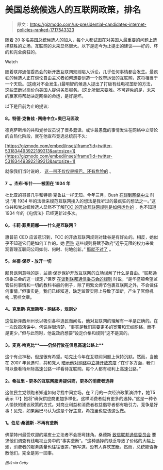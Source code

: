 # 美国总统候选人的互联网政策，排名

> 原文：<https://gizmodo.com/us-presidential-candidates-internet-policies-ranked-1717543323>

随着 20 多名美国总统候选人的加入，每个人都试图在对美国人最重要的问题上选择获胜的立场。互联网的未来显然很大。以下是迄今为止提出的建议——好的、坏的和完全疯狂的。

Watch

随着联邦通信委员会的新开放互联网规则陷入诉讼，几乎任何事情都会发生。最疯狂的候选人正在谈论自由主义者如何想要创造一个政府运营的互联网，这将相当于一个天启。(这绝对不会发生。)最明智的候选人提出了打破有线电视垄断的方法，这些垄断以高价向美国人提供劣质服务。(这比听起来要难。不可避免的是，未来的赢家将帮助决定网络的命运，是好是坏。

以下是目前为止的提议:

#### **8。特德·克鲁兹** -网络中立=奥巴马医改

德克萨斯州的共和党参议员说了很多蠢话。或许最愚蠢的事情发生在网络中立辩论的白热化阶段，就在他宣布竞选总统前不久:

 [https://gizmodo.com/embed/inset/iframe?id=twitter-531834493922189313&autosize=1](https://gizmodo.com/embed/inset/iframe?id=twitter-531834493922189313&autosize=1) 

就像我们当时说的， [这一带不仅仅是哑巴，还有危险的](http://gizmodo.com/ted-cruzs-net-neutrality-take-isnt-just-dumb-its-dange-1656821283) 。

#### 7 .**。杰布·布什**——被困在 1934 年

杜比亚的哥哥几乎和特德·克鲁兹一样无知。今年三月，Bush [在谈到网络中立](http://thehill.com/policy/technology/235030-bush-calls-web-rules-craziest-ideas-ive-ever-heard) 时说:“用 1934 年的法律来规范互联网接入的想法是我听过的最疯狂的想法之一。”这位共和党总统候选人显然不了解[FCC 的开放互联网规则是如何运作的](http://gizmodo.com/net-neutrality-wins-what-now-1688183094) ，也不知道 1934 年的《电信法》已经更新过多次。

#### **6。卡莉·菲奥莉娜**——什么是互联网？

惠普前 CEO 应该意识到，FCC 的开放互联网规则对硅谷是有好处的。相反，她似乎不知道它们是如何工作的。她 [声称](http://www.cnn.com/2015/04/07/opinions/fiorina-net-neutrality/) 这些规则将赋予政府“近乎无限的权力来微观管理互联网公司如何、何时、何地创新。” [那就不对了](http://recode.net/2015/04/20/reality-check-for-carly-fiorina-on-open-internet-policy/) 。

#### **5。兰德·保罗** - **放开一切**

颇具讽刺意味的是，兰德·保罗保护开放互联网的立场误解了什么是自由。“联邦通信委员会的这一规定，”保罗 [在谈到联邦通信委员会的规则](http://gizmodo.com/noted-dumbass-rand-paul-wants-to-kill-net-neutrality-1701200879) 时说，“是华盛顿希望监管任何事情和一切的教科书般的例子，除了用繁文缛节包裹互联网之外，不会做任何事情。”但事实是，我们已经知道，缺乏监管实际上导致了垄断，产生了官僚机构...官样文章。

#### **4。克里斯·克里斯蒂** - **网络多，规则少**

这位新泽西州州长以吸引各种选民而闻名，他对互联网的理解有一半是正确的。在一次政策演讲中，何说得很清楚，“事实是我们需要更多的宽带和无线网络，而不是更少。”但与此同时，他说政府想要“设定价格和规则”这不是真的。

#### **3。麦克·哈克比****——仍然行驶在信息高速公路上**

这个有点神秘，但是很有希望。哈克比今年在互联网问题上保持沉默。然而，当他在 2007 年竞选时，共和党人 [暗示他对网络中立持开放态度](http://mashable.com/2014/11/17/net-neutrality-2016-presidential-candidates/) :“在许多方面，我们可以像看待州际高速公路一样看待互联网。每个人都有权利上高速公路。”

#### **2。希拉里** - **更多的互联网服务提供商，更多的消费者选择**

这位民主党领跑者知道如何寻找中间立场。在 7 月的一次经济政策演讲中，她T5 表示 T7】她将“确保供应商更加多样化，这样消费者就有更多的选择。”这是一种令人愉快的建议政策的方式，对商业利益和消费者权益倡导者都有吸引力。竞争是好事！见鬼，如果奥巴马认为这是个好主意，希拉里也应该这么做。

#### **1。伯尼·桑德斯** -不再有垄断

佛蒙特州最受欢迎的嬉皮士立法者不会拐弯抹角。桑德斯 [致信联邦通信委员会](http://gizmodo.com/bernie-sanders-and-elizabeth-warren-are-fighting-for-ch-1717100787) 要求他们调查有线电视业务中的“事实垄断”。“这种选择的缺乏导致了价格的大幅上涨，消费者的服务质量也往往很差，”他写道。没有人喜欢垄断。然而，总统能否拆散他们，完全是另一回事。

<small>*图片 via Getty*</small>